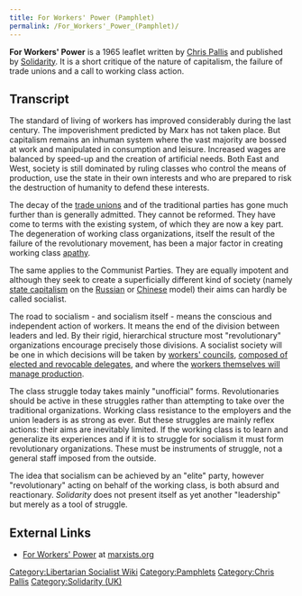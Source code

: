 ```yaml
---
title: For Workers' Power (Pamphlet)
permalink: /For_Workers'_Power_(Pamphlet)/
---
```


**For Workers' Power** is a 1965 leaflet written by [Chris
Pallis](Chris_Pallis.md "wikilink") and published by
[Solidarity](Solidarity_(UK).md "wikilink"). It is a short critique of the
nature of capitalism, the failure of trade unions and a call to working
class action.

## Transcript

The standard of living of workers has improved considerably during the
last century. The impoverishment predicted by Marx has not taken place.
But capitalism remains an inhuman system where the vast majority are
bossed at work and manipulated in consumption and leisure. Increased
wages are balanced by speed-up and the creation of artificial needs.
Both East and West, society is still dominated by ruling classes who
control the means of production, use the state in their own interests
and who are prepared to risk the destruction of humanity to defend these
interests.

The decay of the [trade unions](Trade_Union.md "wikilink") and of the
traditional parties has gone much further than is generally admitted.
They cannot be reformed. They have come to terms with the existing
system, of which they are now a key part. The degeneration of working
class organizations, itself the result of the failure of the
revolutionary movement, has been a major factor in creating working
class [apathy](apathy.md "wikilink").

The same applies to the Communist Parties. They are equally impotent and
although they seek to create a superficially different kind of society
(namely [state capitalism](State_Capitalism.md "wikilink") on the
[Russian](USSR.md "wikilink") or [Chinese](China.md "wikilink") model) their
aims can hardly be called socialist.

The road to socialism - and socialism itself - means the conscious and
independent action of workers. It means the end of the division between
leaders and led. By their rigid, hierarchical structure most
"revolutionary" organizations encourage precisely those divisions. A
socialist society will be one in which decisions will be taken by
[workers' councils](Workers'_Council.md "wikilink"), [composed of elected
and revocable delegates](Confederation.md "wikilink"), and where the
[workers themselves will manage
production](Workers'_Self-Management.md "wikilink").

The class struggle today takes mainly "unofficial" forms.
Revolutionaries should be active in these struggles rather than
attempting to take over the traditional organizations. Working class
resistance to the employers and the union leaders is as strong as ever.
But these struggles are mainly reflex actions: their aims are inevitably
limited. If the working class is to learn and generalize its experiences
and if it is to struggle for socialism it must form revolutionary
organizations. These must be instruments of struggle, not a general
staff imposed from the outside.

The idea that socialism can be achieved by an "elite" party, however
"revolutionary" acting on behalf of the working class, is both absurd
and reactionary. *Solidarity* does not present itself as yet another
"leadership" but merely as a tool of struggle.

## External Links

- [For Workers'
  Power](https://www.marxists.org/archive/brinton/1965/06/workers-power.htm)
  at [marxists.org](marxists.org.md "wikilink")

[Category:Libertarian Socialist
Wiki](Category:Libertarian_Socialist_Wiki.md "wikilink")
[Category:Pamphlets](Category:Pamphlets.md "wikilink") [Category:Chris
Pallis](Category:Chris_Pallis.md "wikilink") [Category:Solidarity
(UK)](Category:Solidarity_(UK).md "wikilink")